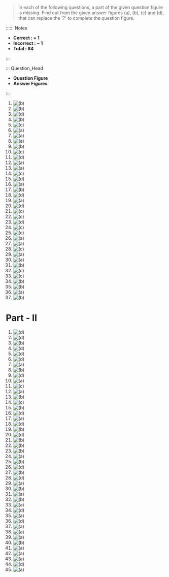 > In each of the following questions, a part of the given question figure is missing. Find out from the given answer figures (a), (b), (c) and (d), that can replace the '?' to complete the question figure.

:::::: Notes

- **Correct : + 1**
- **Incorrect : − 1**
- **Total : 84**

:::

::: Question_Head

- **Question Figure**
- **Answer Figures**

:::

1. ![(b)](Assets/REASONING/CH4_Completion_of_Figures/EX_4.1_Q1.svg)
2. ![(b)](Assets/REASONING/CH4_Completion_of_Figures/EX_4.1_Q2.svg)
3. ![(d)](Assets/REASONING/CH4_Completion_of_Figures/EX_4.1_Q3.svg)
4. ![(b)](Assets/REASONING/CH4_Completion_of_Figures/EX_4.1_Q4.svg)
5. ![(c)](Assets/REASONING/CH4_Completion_of_Figures/EX_4.1_Q5.svg)
6. ![(a)](Assets/REASONING/CH4_Completion_of_Figures/EX_4.1_Q6.svg)
7. ![(a)](Assets/REASONING/CH4_Completion_of_Figures/EX_4.1_Q7.svg)
8. ![(a)](Assets/REASONING/CH4_Completion_of_Figures/EX_4.1_Q8.svg)
9. ![(b)](Assets/REASONING/CH4_Completion_of_Figures/EX_4.1_Q9.svg)
10. ![(c)](Assets/REASONING/CH4_Completion_of_Figures/EX_4.1_Q10.svg)
11. ![(d)](Assets/REASONING/CH4_Completion_of_Figures/EX_4.1_Q11.svg)
12. ![(a)](Assets/REASONING/CH4_Completion_of_Figures/EX_4.1_Q12.svg)
13. ![(a)](Assets/REASONING/CH4_Completion_of_Figures/EX_4.1_Q13.svg)
14. ![(c)](Assets/REASONING/CH4_Completion_of_Figures/EX_4.1_Q14.svg)
15. ![(d)](Assets/REASONING/CH4_Completion_of_Figures/EX_4.1_Q16.svg)
16. ![(a)](Assets/REASONING/CH4_Completion_of_Figures/EX_4.1_Q17.svg)
17. ![(b)](Assets/REASONING/CH4_Completion_of_Figures/EX_4.1_Q18.svg)
18. ![(d)](Assets/REASONING/CH4_Completion_of_Figures/EX_4.1_Q19.svg)
19. ![(a)](Assets/REASONING/CH4_Completion_of_Figures/EX_4.1_Q20.svg)
20. ![(d)](Assets/REASONING/CH4_Completion_of_Figures/EX_4.1_Q21.svg)
21. ![(c)](Assets/REASONING/CH4_Completion_of_Figures/EX_4.1_Q22.svg)
22. ![(c)](Assets/REASONING/CH4_Completion_of_Figures/EX_4.1_Q23.svg)
23. ![(d)](Assets/REASONING/CH4_Completion_of_Figures/EX_4.1_Q25.svg)
24. ![(c)](Assets/REASONING/CH4_Completion_of_Figures/EX_4.1_Q26.svg)
25. ![(c)](Assets/REASONING/CH4_Completion_of_Figures/EX_4.1_Q27.svg)
26. ![(a)](Assets/REASONING/CH4_Completion_of_Figures/EX_4.1_Q28.svg)
27. ![(a)](Assets/REASONING/CH4_Completion_of_Figures/EX_4.1_Q29.svg)
28. ![(c)](Assets/REASONING/CH4_Completion_of_Figures/EX_4.1_Q30.svg)
29. ![(a)](Assets/REASONING/CH4_Completion_of_Figures/EX_4.1_Q31.svg)
30. ![(a)](Assets/REASONING/CH4_Completion_of_Figures/EX_4.1_Q32.svg)
31. ![(b)](Assets/REASONING/CH4_Completion_of_Figures/EX_4.1_Q33.svg)
32. ![(c)](Assets/REASONING/CH4_Completion_of_Figures/EX_4.1_Q34.svg)
33. ![(c)](Assets/REASONING/CH4_Completion_of_Figures/EX_4.1_Q35.svg)
34. ![(b)](Assets/REASONING/CH4_Completion_of_Figures/EX_4.1_Q36.svg)
35. ![(b)](Assets/REASONING/CH4_Completion_of_Figures/EX_4.1_Q37.svg)
36. ![(a)](Assets/REASONING/CH4_Completion_of_Figures/EX_4.1_Q38.svg)
37. ![(b)](Assets/REASONING/CH4_Completion_of_Figures/EX_4.1_Q39.svg)

# Part - II

1. ![(d)](Assets/REASONING/CH4_Completion_of_Figures/EX_4.1_Q40.svg)
2. ![(d)](Assets/REASONING/CH4_Completion_of_Figures/EX_4.1_Q41.svg)
3. ![(b)](Assets/REASONING/CH4_Completion_of_Figures/EX_4.1_Q42.svg)
4. ![(d)](Assets/REASONING/CH4_Completion_of_Figures/EX_4.1_Q43.svg)
5. ![(d)](Assets/REASONING/CH4_Completion_of_Figures/EX_4.1_Q44.svg)
6. ![(d)](Assets/REASONING/CH4_Completion_of_Figures/EX_4.1_Q45.svg)
7. ![(a)](Assets/REASONING/CH4_Completion_of_Figures/EX_4.1_Q46.svg)
8. ![(b)](Assets/REASONING/CH4_Completion_of_Figures/EX_4.1_Q47.svg)
9. ![(d)](Assets/REASONING/CH4_Completion_of_Figures/EX_4.1_Q48.svg)
10. ![(a)](Assets/REASONING/CH4_Completion_of_Figures/EX_4.1_Q49.svg)
11. ![(c)](Assets/REASONING/CH4_Completion_of_Figures/EX_4.1_Q50.svg)
12. ![(a)](Assets/REASONING/CH4_Completion_of_Figures/EX_4.1_Q51.svg)
13. ![(b)](Assets/REASONING/CH4_Completion_of_Figures/EX_4.1_Q52.svg)
14. ![(c)](Assets/REASONING/CH4_Completion_of_Figures/EX_4.1_Q53.svg)
15. ![(b)](Assets/REASONING/CH4_Completion_of_Figures/EX_4.1_Q54.svg)
16. ![(d)](Assets/REASONING/CH4_Completion_of_Figures/EX_4.1_Q55.svg)
17. ![(a)](Assets/REASONING/CH4_Completion_of_Figures/EX_4.1_Q56.svg)
18. ![(d)](Assets/REASONING/CH4_Completion_of_Figures/EX_4.1_Q57.svg)
19. ![(b)](Assets/REASONING/CH4_Completion_of_Figures/EX_4.1_Q58.svg)
20. ![(d)](Assets/REASONING/CH4_Completion_of_Figures/EX_4.1_Q59.svg)
21. ![(b)](Assets/REASONING/CH4_Completion_of_Figures/EX_4.1_Q60.svg)
22. ![(b)](Assets/REASONING/CH4_Completion_of_Figures/EX_4.1_Q61.svg)
23. ![(b)](Assets/REASONING/CH4_Completion_of_Figures/EX_4.1_Q62.svg)
24. ![(a)](Assets/REASONING/CH4_Completion_of_Figures/EX_4.1_Q63.svg)
25. ![(b)](Assets/REASONING/CH4_Completion_of_Figures/EX_4.1_Q64.svg)
26. ![(d)](Assets/REASONING/CH4_Completion_of_Figures/EX_4.1_Q65.svg)
27. ![(b)](Assets/REASONING/CH4_Completion_of_Figures/EX_4.1_Q66.svg)
28. ![(d)](Assets/REASONING/CH4_Completion_of_Figures/EX_4.1_Q67.svg)
29. ![(a)](Assets/REASONING/CH4_Completion_of_Figures/EX_4.1_Q68.svg)
30. ![(b)](Assets/REASONING/CH4_Completion_of_Figures/EX_4.1_Q69.svg)
31. ![(a)](Assets/REASONING/CH4_Completion_of_Figures/EX_4.1_Q70.svg)
32. ![(b)](Assets/REASONING/CH4_Completion_of_Figures/EX_4.1_Q71.svg)
33. ![(a)](Assets/REASONING/CH4_Completion_of_Figures/EX_4.1_Q72.svg)
34. ![(d)](Assets/REASONING/CH4_Completion_of_Figures/EX_4.1_Q73.svg)
35. ![(a)](Assets/REASONING/CH4_Completion_of_Figures/EX_4.1_Q74.svg)
36. ![(d)](Assets/REASONING/CH4_Completion_of_Figures/EX_4.1_Q75.svg)
37. ![(a)](Assets/REASONING/CH4_Completion_of_Figures/EX_4.1_Q76.svg)
38. ![(a)](Assets/REASONING/CH4_Completion_of_Figures/EX_4.1_Q77.svg)
39. ![(a)](Assets/REASONING/CH4_Completion_of_Figures/EX_4.1_Q78.svg)
40. ![(b)](Assets/REASONING/CH4_Completion_of_Figures/EX_4.1_Q79.svg)
41. ![(a)](Assets/REASONING/CH4_Completion_of_Figures/EX_4.1_Q80.svg)
42. ![(a)](Assets/REASONING/CH4_Completion_of_Figures/EX_4.1_Q81.svg)
43. ![(a)](Assets/REASONING/CH4_Completion_of_Figures/EX_4.1_Q82.svg)
44. ![(d)](Assets/REASONING/CH4_Completion_of_Figures/EX_4.1_Q83.svg)
45. ![(a)](Assets/REASONING/CH4_Completion_of_Figures/EX_4.1_Q84.svg)

